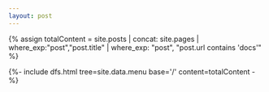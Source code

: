 ```yaml
---
layout: post
---
```


{% assign totalContent = site.posts | concat: site.pages | where_exp:"post","post.title" | where_exp: "post", "post.url contains 'docs'" %}

{%- include dfs.html tree=site.data.menu base='/' content=totalContent -%}
